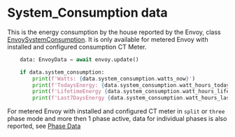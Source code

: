 # System_Consumption data

This is the energy consumption by the house reported by the Envoy, class [EnvoySystemConsumption](#pyenphase.models.system_consumption.EnvoySystemConsumption). It is only available for metered Envoy with installed and configured consumption CT Meter.

```python
    data: EnvoyData = await envoy.update()

    if data.system_consumption:
        print(f'Watts: {data.system_consumption.watts_now}')
        print(f'TodaysEnergy: {data.system_consumption.watt_hours_today}')
        print(f'LifetimeEnergy {data.system_consumption.watt_hours_lifetime}')
        print(f'Last7DaysEnergy {data.system_consumption.watt_hours_last_7_days}')
```

For metered Envoy with installed and configured CT meter in `split` or `three` phase mode and more then 1 phase active, data for individual phases is also reported, see [Phase Data](./phase_data.md#phase-data)
